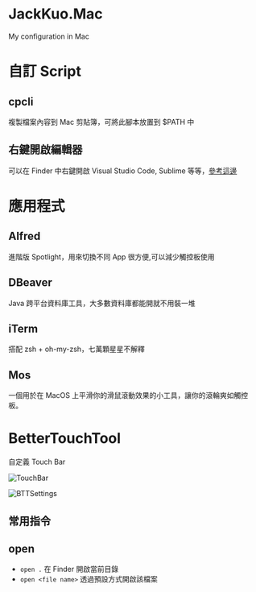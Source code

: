 # JackKuo.Mac
My configuration in Mac

# 自訂 Script
## cpcli
複製檔案內容到 Mac 剪貼簿，可將此腳本放置到 $PATH 中

## 右鍵開啟編輯器
可以在 Finder 中右鍵開啟 Visual Studio Code, Sublime 等等，[參考這邊](https://jackkuo.org/mac-%e4%b8%8a%e5%8f%b3%e9%8d%b5%e4%bb%a5-sublime%e3%80%81visual-studio-cod-%e9%96%8b%e5%95%9f/)

# 應用程式
## Alfred

進階版 Spotlight，用來切換不同 App 很方便,可以減少觸控板使用

## DBeaver

Java 跨平台資料庫工具，大多數資料庫都能開就不用裝一堆

## iTerm

搭配 zsh + oh-my-zsh，七萬顆星星不解釋

## Mos

一個用於在 MacOS 上平滑你的滑鼠滾動效果的小工具，讓你的滾輪爽如觸控板。

# BetterTouchTool

自定義 Touch Bar

![TouchBar](https://i.imgur.com/yIi2FPy.jpg)

![BTTSettings](https://i.imgur.com/tG49Srx.png)

## 常用指令

## open
- `open .` 在 Finder 開啟當前目錄
- `open <file name>` 透過預設方式開啟該檔案
